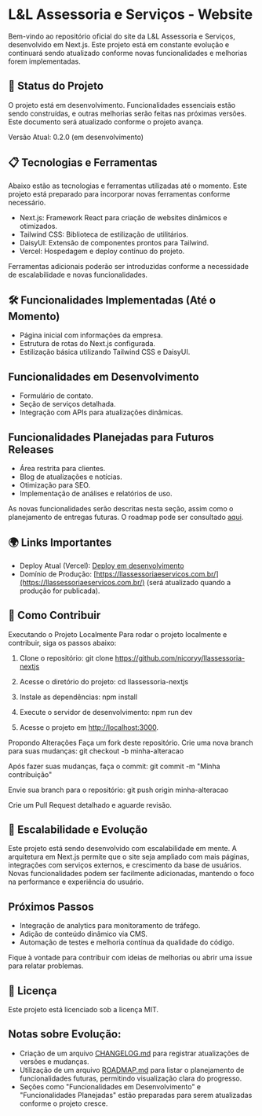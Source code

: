 # L&L Assessoria e Serviços - Website

Bem-vindo ao repositório oficial do site da L&L Assessoria e Serviços, desenvolvido em Next.js. Este projeto está em constante evolução e continuará sendo atualizado conforme novas funcionalidades e melhorias forem implementadas.

## 🚧 Status do Projeto
O projeto está em desenvolvimento. Funcionalidades essenciais estão sendo construídas, e outras melhorias serão feitas nas próximas versões. Este documento será atualizado conforme o projeto avança.

Versão Atual: 0.2.0 (em desenvolvimento)

## 📋 Tecnologias e Ferramentas
Abaixo estão as tecnologias e ferramentas utilizadas até o momento. Este projeto está preparado para incorporar novas ferramentas conforme necessário.

- Next.js: Framework React para criação de websites dinâmicos e otimizados.
- Tailwind CSS: Biblioteca de estilização de utilitários.
- DaisyUI: Extensão de componentes prontos para Tailwind.
- Vercel: Hospedagem e deploy contínuo do projeto.

Ferramentas adicionais poderão ser introduzidas conforme a necessidade de escalabilidade e novas funcionalidades.

## 🛠️ Funcionalidades Implementadas (Até o Momento)
- Página inicial com informações da empresa.
- Estrutura de rotas do Next.js configurada.
- Estilização básica utilizando Tailwind CSS e DaisyUI.

## Funcionalidades em Desenvolvimento
- Formulário de contato.
- Seção de serviços detalhada.
- Integração com APIs para atualizações dinâmicas.

## Funcionalidades Planejadas para Futuros Releases
- Área restrita para clientes.
- Blog de atualizações e notícias.
- Otimização para SEO.
- Implementação de análises e relatórios de uso.

As novas funcionalidades serão descritas nesta seção, assim como o planejamento de entregas futuras. O roadmap pode ser consultado [aqui](ROADMAP.md).

## 🌍 Links Importantes
- Deploy Atual (Vercel): [Deploy em desenvolvimento](https://llassessoria-nextjs.vercel.app/)
- Domínio de Produção: [https://llassessoriaeservicos.com.br/](https://llassessoriaeservicos.com.br/) (será atualizado quando a produção for publicada).

## 📄 Como Contribuir
Executando o Projeto Localmente
Para rodar o projeto localmente e contribuir, siga os passos abaixo:

1. Clone o repositório:
git clone https://github.com/nicoryy/llassessoria-nextjs

2. Acesse o diretório do projeto:
cd llassessoria-nextjs

3. Instale as dependências:
npm install

4. Execute o servidor de desenvolvimento:
npm run dev

5. Acesse o projeto em [http://localhost:3000](http://localhost:3000).

Propondo Alterações
Faça um fork deste repositório.
Crie uma nova branch para suas mudanças:
git checkout -b minha-alteracao

Após fazer suas mudanças, faça o commit:
git commit -m "Minha contribuição"

Envie sua branch para o repositório:
git push origin minha-alteracao

Crie um Pull Request detalhado e aguarde revisão.

## 🌱 Escalabilidade e Evolução
Este projeto está sendo desenvolvido com escalabilidade em mente. A arquitetura em Next.js permite que o site seja ampliado com mais páginas, integrações com serviços externos, e crescimento da base de usuários. Novas funcionalidades podem ser facilmente adicionadas, mantendo o foco na performance e experiência do usuário.

## Próximos Passos
- Integração de analytics para monitoramento de tráfego.
- Adição de conteúdo dinâmico via CMS.
- Automação de testes e melhoria contínua da qualidade do código.

Fique à vontade para contribuir com ideias de melhorias ou abrir uma issue para relatar problemas.

## 📄 Licença
Este projeto está licenciado sob a licença MIT.

## Notas sobre Evolução:
- Criação de um arquivo [CHANGELOG.md](CHANGELOG.md) para registrar atualizações de versões e mudanças.
- Utilização de um arquivo [ROADMAP.md](ROADMAP.md) para listar o planejamento de funcionalidades futuras, permitindo visualização clara do progresso.
- Seções como "Funcionalidades em Desenvolvimento" e "Funcionalidades Planejadas" estão preparadas para serem atualizadas conforme o projeto cresce.
